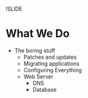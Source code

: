 !SLIDE
# What We Do
* The boring stuff
	* Patches and updates
	* Migrating applications
	* Configuring Everything
	* Web Server
		* DNS
		* Database
